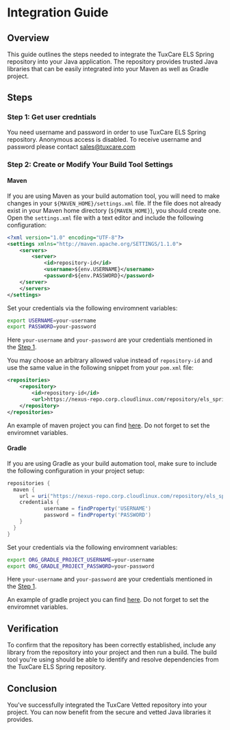 # Integration Guide

## Overview

This guide outlines the steps needed to integrate the TuxCare ELS Spring repository into your Java application. The repository provides trusted Java libraries that can be easily integrated into your Maven as well as Gradle project.

## Steps

### Step 1: Get user credntials
You need username and password in order to use TuxCare ELS Spring repository. Anonymous access is disabled. To receive username and password please contact sales@tuxcare.com
<!--
### Step 2: Locate the Repository

You can find the Trusted repository using the following link: [TuxCare ELS Spring repository](https://nexus-repo.corp.cloudlinux.com/#browse/browse:els_spring).-->

### Step 2: Create or Modify Your Build Tool Settings

#### Maven

If you are using Maven as your build automation tool, you will need to make changes in your `${MAVEN_HOME}/settings.xml` file. If the file does not already exist in your Maven home directory (`${MAVEN_HOME}`), you should create one. Open the `settings.xml` file with a text editor and include the following configuration:

```xml
<?xml version="1.0" encoding="UTF-8"?>
<settings xmlns="http://maven.apache.org/SETTINGS/1.1.0">
    <servers>
        <server>
     	    <id>repository-id</id>
     	    <username>${env.USERNAME}</username>
     	    <password>${env.PASSWORD}</password>
   	</server>
    </servers>
</settings>
```
Set your credentials via the following enviromnent variables:
```bash
export USERNAME=your-username
export PASSWORD=your-password
```
Here ```your-username``` and ```your-password``` are your credentials mentioned in the [Step 1](#step-1-get-user-credntials).

You may choose an arbitrary allowed value instead of ```repository-id``` and use the same value in the following snippet from your `pom.xml` file:
```xml
<repositories>
    <repository>
        <id>repository-id</id>
        <url>https://nexus-repo.corp.cloudlinux.com/repository/els_spring/</url>
    </repository>
</repositories>
```
An example of maven project you can find 
[here](../examples/maven). Do not forget to set the enviromnet variables.
#### Gradle

If you are using Gradle as your build automation tool, make sure to include the following configuration in your project setup:

```gradle
repositories {
  maven {
    url = uri("https://nexus-repo.corp.cloudlinux.com/repository/els_spring")
    credentials {
            username = findProperty('USERNAME')
            password = findProperty('PASSWORD')
    }
  }
}
```
Set your credentials via the following enviromnent variables:
```bash
export ORG_GRADLE_PROJECT_USERNAME=your-username
export ORG_GRADLE_PROJECT_PASSWORD=your-password
```
Here ```your-username``` and ```your-password``` are your credentials mentioned in the [Step 1](#step-1-get-user-credntials).

An example of gradle project you can find 
[here](../examples/gradle). Do not forget to set the enviromnet variables.

## Verification

To confirm that the repository has been correctly established, include any library from the repository into your project and then run a build. The build tool you're using should be able to identify and resolve dependencies from the TuxCare ELS Spring repository.

## Conclusion

You've successfully integrated the TuxCare Vetted repository into your project. You can now benefit from the secure and vetted Java libraries it provides.
